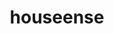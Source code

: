---
layout: landing
title: 'houseense'
logo: /assets/images/menu-logos/housesense.svg
url: '#'
order: 10
hoverColor: '#DB9A7C'
---